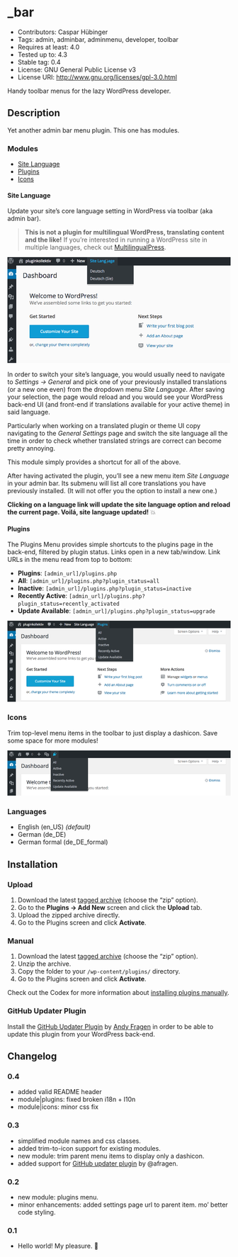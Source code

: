 # _bar
* Contributors:      Caspar Hübinger
* Tags:              admin, adminbar, adminmenu, developer, toolbar
* Requires at least: 4.0
* Tested up to:      4.3
* Stable tag:        0.4
* License:           GNU General Public License v3
* License URI:       http://www.gnu.org/licenses/gpl-3.0.html


Handy toolbar menus for the lazy WordPress developer.


## Description
Yet another admin bar menu plugin. This one has modules.


### Modules
* [Site Language](#user-content-site-language)
* [Plugins](#user-content-plugins)
* [Icons](#user-content-icons)


#### Site Language
Update your site’s core language setting in WordPress via toolbar (aka admin bar).

> **This is not a plugin for multilingual WordPress, translating content and the like!**
> If you’re interested in running a WordPress site in multiple languages, check out [MultilingualPress](https://wordpress.org/plugins/multilingual-press/).

![Update Site Language Option via toolbar](https://github.com/glueckpress/_bar/raw/master/modules/site-language/screenshot.gif)

In order to switch your site’s language, you would usually need to navigate to _Settings → General_ and pick one of your previously installed translations (or a new one even) from the dropdown menu _Site Language_. After saving your selection, the page would reload and you would see your WordPress back-end UI (and front-end if translations available for your active theme) in said language.

Particularly when working on a translated plugin or theme UI copy navigating to the _General Settings_ page and switch the site language all the time in order to check whether translated strings are correct can become pretty annoying.

This module simply provides a shortcut for all of the above.

After having activated the plugin, you’ll see a new menu item _Site Language_ in your admin bar. Its submenu will list all core translations you have previously installed. (It will not offer you the option to install a new one.)

**Clicking on a language link will update the site language option and reload the current page. Voilá, site language updated!** :boom:


#### Plugins
The Plugins Menu provides simple shortcuts to the plugins page in the back-end, filtered by plugin status. Links open in a new tab/window. Link URLs in the menu read from top to bottom:

* __Plugins__: `[admin_url]/plugins.php`
* __All__: `[admin_url]/plugins.php?plugin_status=all`
* __Inactive__: `[admin_url]/plugins.php?plugin_status=inactive`
* __Recently Active__: `[admin_url]/plugins.php?plugin_status=recently_activated`
* __Update Available__: `[admin_url]/plugins.php?plugin_status=upgrade`

![Go to plugins page (filtered by status) via toolbar](https://github.com/glueckpress/_bar/raw/master/modules/plugins/screenshot.png)


### Icons
Trim top-level menu items in the toolbar to just display a dashicon. Save some space for more modules!

![Trim top-level menu items in the toolbar to display only icons](https://github.com/glueckpress/_bar/raw/master/modules/icons/screenshot.png)


### Languages
* English (en_US) _(default)_
* German (de_DE)
* German formal (de_DE_formal)


## Installation
### Upload
1. Download the latest [tagged archive](https://github.com/glueckpress/_bar/releases) (choose the “zip” option).
2. Go to the __Plugins → Add New__ screen and click the __Upload__ tab.
3. Upload the zipped archive directly.
4. Go to the Plugins screen and click __Activate__.

### Manual
1. Download the latest [tagged archive](https://github.com/glueckpress/_bar/releases) (choose the “zip” option).
2. Unzip the archive.
3. Copy the folder to your `/wp-content/plugins/` directory.
4. Go to the Plugins screen and click __Activate__.

Check out the Codex for more information about [installing plugins manually](http://codex.wordpress.org/Managing_Plugins#Manual_Plugin_Installation).

### GitHub Updater Plugin
Install the [GitHub Updater Plugin](https://github.com/afragen/github-updater) by [Andy Fragen](https://github.com/afragen) in order to be able to update this plugin from your WordPress back-end.


## Changelog
### 0.4
* added valid README header
* module|plugins: fixed broken i18n + l10n
* module|icons: minor css fix

### 0.3
* simplified module names and css classes.
* added trim-to-icon support for existing modules.
* new module: trim parent menu items to display only a dashicon.
* added support for [GitHub updater plugin](https://github.com/afragen/github-updater) by @afragen.

### 0.2
* new module: plugins menu.
* minor enhancements: added settings page url to parent item. mo’ better code styling.

### 0.1
* Hello world! My pleasure. :bouquet:
